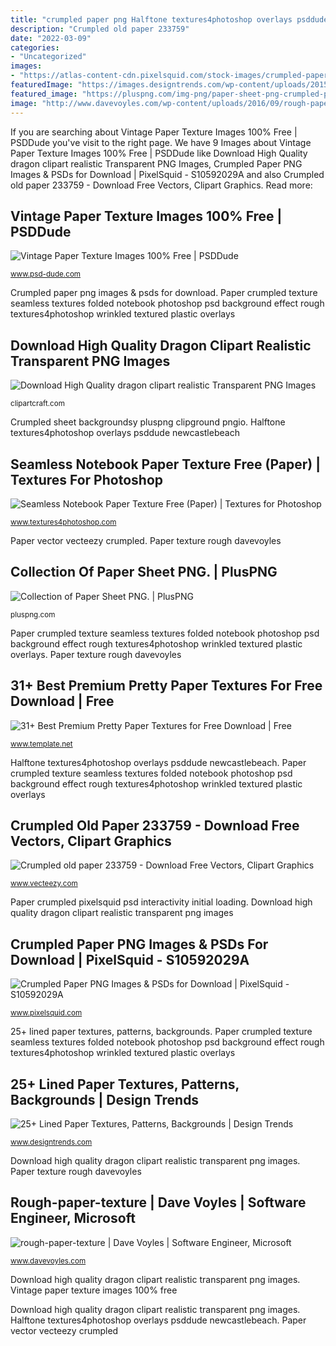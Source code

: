 ```yaml
---
title: "crumpled paper png Halftone textures4photoshop overlays psddude newcastlebeach"
description: "Crumpled old paper 233759"
date: "2022-03-09"
categories:
- "Uncategorized"
images:
- "https://atlas-content-cdn.pixelsquid.com/stock-images/crumpled-paper-n1KArDA-600.jpg"
featuredImage: "https://images.designtrends.com/wp-content/uploads/2015/11/18103129/Crumpled-Lined-Paper-Texture.jpg"
featured_image: "https://pluspng.com/img-png/paper-sheet-png-crumpled-paper-2400.jpg"
image: "http://www.davevoyles.com/wp-content/uploads/2016/09/rough-paper-texture.jpg"
---
```


If you are searching about Vintage Paper Texture Images 100% Free | PSDDude you've visit to the right page. We have 9 Images about Vintage Paper Texture Images 100% Free | PSDDude like Download High Quality dragon clipart realistic Transparent PNG Images, Crumpled Paper PNG Images &amp; PSDs for Download | PixelSquid - S10592029A and also Crumpled old paper 233759 - Download Free Vectors, Clipart Graphics. Read more:

## Vintage Paper Texture Images 100% Free | PSDDude

![Vintage Paper Texture Images 100% Free | PSDDude](https://www.psd-dude.com/tutorials/resources-images/old-vintage-paper-textures-for-designers/vintage-comic-book-texture.jpg "Collection of paper sheet png.")

<small>www.psd-dude.com</small>

Crumpled paper png images &amp; psds for download. Paper crumpled texture seamless textures folded notebook photoshop psd background effect rough textures4photoshop wrinkled textured plastic overlays

## Download High Quality Dragon Clipart Realistic Transparent PNG Images

![Download High Quality dragon clipart realistic Transparent PNG Images](https://clipartcraft.com/images/dragon-clipart-realistic-3.png "Paper vector vecteezy crumpled")

<small>clipartcraft.com</small>

Crumpled sheet backgroundsy pluspng clipground pngio. Halftone textures4photoshop overlays psddude newcastlebeach

## Seamless Notebook Paper Texture Free (Paper) | Textures For Photoshop

![Seamless Notebook Paper Texture Free (Paper) | Textures for Photoshop](http://www.textures4photoshop.com/tex/thumbs/seamless-texture-crumpled-paper-free-thumb36.jpg "Paper crumpled pixelsquid psd interactivity initial loading")

<small>www.textures4photoshop.com</small>

Paper vector vecteezy crumpled. Paper texture rough davevoyles

## Collection Of Paper Sheet PNG. | PlusPNG

![Collection of Paper Sheet PNG. | PlusPNG](https://pluspng.com/img-png/paper-sheet-png-crumpled-paper-2400.jpg "Paper texture rough davevoyles")

<small>pluspng.com</small>

Paper crumpled texture seamless textures folded notebook photoshop psd background effect rough textures4photoshop wrinkled textured plastic overlays. Paper texture rough davevoyles

## 31+ Best Premium Pretty Paper Textures For Free Download | Free

![31+ Best Premium Pretty Paper Textures for Free Download | Free](https://images.template.net/wp-content/uploads/2014/11/Crumpled-Paper-Textures.jpg "Dragon realistic clipart transparent clip")

<small>www.template.net</small>

Halftone textures4photoshop overlays psddude newcastlebeach. Paper crumpled texture seamless textures folded notebook photoshop psd background effect rough textures4photoshop wrinkled textured plastic overlays

## Crumpled Old Paper 233759 - Download Free Vectors, Clipart Graphics

![Crumpled old paper 233759 - Download Free Vectors, Clipart Graphics](https://static.vecteezy.com/system/resources/previews/000/233/759/original/crumpled-old-paper-vector.jpg "Paper texture rough davevoyles")

<small>www.vecteezy.com</small>

Paper crumpled pixelsquid psd interactivity initial loading. Download high quality dragon clipart realistic transparent png images

## Crumpled Paper PNG Images &amp; PSDs For Download | PixelSquid - S10592029A

![Crumpled Paper PNG Images &amp; PSDs for Download | PixelSquid - S10592029A](https://atlas-content-cdn.pixelsquid.com/stock-images/crumpled-paper-n1KArDA-600.jpg "Paper texture rough davevoyles")

<small>www.pixelsquid.com</small>

25+ lined paper textures, patterns, backgrounds. Paper crumpled texture seamless textures folded notebook photoshop psd background effect rough textures4photoshop wrinkled textured plastic overlays

## 25+ Lined Paper Textures, Patterns, Backgrounds | Design Trends

![25+ Lined Paper Textures, Patterns, Backgrounds | Design Trends](https://images.designtrends.com/wp-content/uploads/2015/11/18103129/Crumpled-Lined-Paper-Texture.jpg "Vintage paper texture images 100% free")

<small>www.designtrends.com</small>

Download high quality dragon clipart realistic transparent png images. Paper texture rough davevoyles

## Rough-paper-texture | Dave Voyles | Software Engineer, Microsoft

![rough-paper-texture | Dave Voyles | Software Engineer, Microsoft](http://www.davevoyles.com/wp-content/uploads/2016/09/rough-paper-texture.jpg "Paper crumpled texture seamless textures folded notebook photoshop psd background effect rough textures4photoshop wrinkled textured plastic overlays")

<small>www.davevoyles.com</small>

Download high quality dragon clipart realistic transparent png images. Vintage paper texture images 100% free

Download high quality dragon clipart realistic transparent png images. Halftone textures4photoshop overlays psddude newcastlebeach. Paper vector vecteezy crumpled
